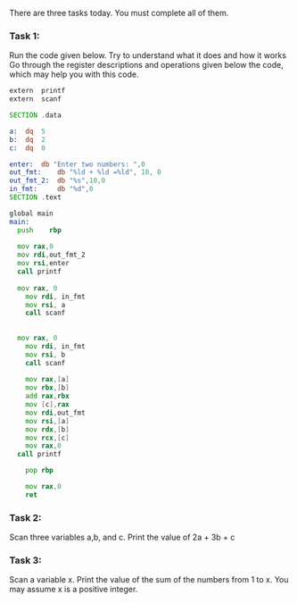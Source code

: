There are three tasks today. You must complete all of them.

### Task 1:
Run the code given below.
Try to understand what it does and how it works
Go through the register descriptions and operations given below the code, which may help you with this code.

```asm
extern	printf		
extern	scanf		

SECTION .data		

a:	dq	5
b:	dq	2	
c:	dq	0

enter:	db "Enter two numbers: ",0
out_fmt:	db "%ld + %ld =%ld", 10, 0	
out_fmt_2:	db "%s",10,0
in_fmt:		db "%d",0
SECTION .text

global main		
main:				
  push    rbp	
        
  mov rax,0
  mov rdi,out_fmt_2
  mov rsi,enter
  call printf
        
  mov rax, 0
	mov rdi, in_fmt
	mov rsi, a
	call scanf
	
	
  mov rax, 0
	mov rdi, in_fmt
	mov rsi, b
	call scanf	
	
	mov	rax,[a]
	mov	rbx,[b]		
	add	rax,rbx
	mov	[c],rax		
	mov	rdi,out_fmt		
	mov	rsi,[a]         
	mov	rdx,[b]        
	mov	rcx,[c]         
	mov	rax,0		
  call printf		

	pop	rbp		

	mov	rax,0		
	ret			
```





### Task 2:

Scan three variables a,b, and c. Print the value of 2a + 3b + c

### Task 3:

Scan a variable x. Print the value of the sum of the numbers from 1 to x. You may assume x is a positive integer.
